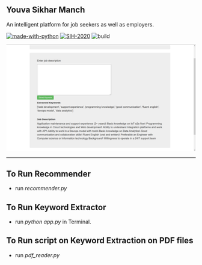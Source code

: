 ## Youva Sikhar Manch
An intelligent platform for job seekers as well as employers.

[![made-with-python](https://img.shields.io/badge/Made%20with-Python-1f425f.svg)](https://www.python.org/)
[![SIH-2020](https://img.shields.io/badge/SIH2020-Project-orange)](https://www.sih.gov.in)
![build](https://img.shields.io/badge/build-Under%20development-yellowgreen)

![alt text](https://github.com/AshuMaths1729/YSM_SIH/blob/master/App_screenshot.png "Screenshot of Application running")

___

## To Run Recommender
* run _recommender.py_

## To Run Keyword Extractor
* run _python app.py_ in Terminal.

## To Run script on Keyword Extraction on PDF files
* run _pdf_reader.py_
